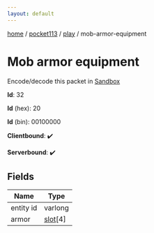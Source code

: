 ```yaml
---
layout: default
---
```


[home](/)  /  [pocket113](/protocol/pocket113)  /  [play](/protocol/pocket113/play)  /  mob-armor-equipment

# Mob armor equipment

Encode/decode this packet in [Sandbox](../../../sandbox/pocket113#play.mob_armor_equipment)

**Id**: 32

**Id** (hex): 20

**Id** (bin): 00100000

**Clientbound**: ✔️

**Serverbound**: ✔️

## Fields

Name | Type
---|---
entity id | varlong
armor | [slot](/protocol/pocket113/types/slot)[4]
